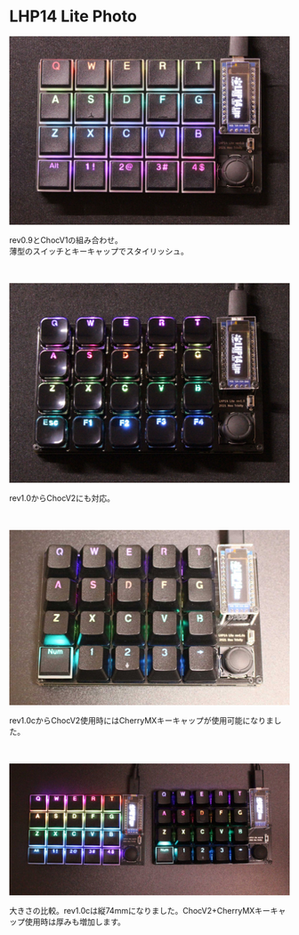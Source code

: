 # LHP14 Lite Photo

![](./images/LHP14Lite_rev0_9.jpg)

rev0.9とChocV1の組み合わせ。  
薄型のスイッチとキーキャップでスタイリッシュ。
<br>
<br>
<br>

![](./images/LHP14Lite_rev1_0.jpg)

rev1.0からChocV2にも対応。
<br>
<br>
<br>

![](./images/LHP14Lite_rev1_0c.jpg)

rev1.0cからChocV2使用時にはCherryMXキーキャップが使用可能になりました。
<br>
<br>
<br>

![](./images/LHP14Lite_c_compare.jpg)

大きさの比較。rev1.0cは縦74mmになりました。ChocV2+CherryMXキーキャップ使用時は厚みも増加します。
<br>
<br>
<br>